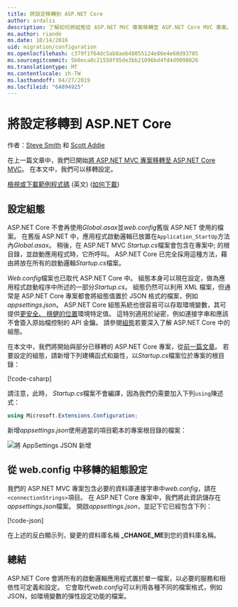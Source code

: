 ```yaml
---
title: 將設定移轉到 ASP.NET Core
author: ardalis
description: 了解如何將組態從 ASP.NET MVC 專案移轉至 ASP.NET Core MVC 專案。
ms.author: riande
ms.date: 10/14/2016
uid: migration/configuration
ms.openlocfilehash: c379f1f64dc5ab8aeb48055124e86e4e60d93785
ms.sourcegitcommit: 5b0eca8c21550f95de3bb21096bd4fd4d9098026
ms.translationtype: MT
ms.contentlocale: zh-TW
ms.lasthandoff: 04/27/2019
ms.locfileid: "64894925"
---
```

# <a name="migrate-configuration-to-aspnet-core"></a>將設定移轉到 ASP.NET Core

作者：[Steve Smith](https://ardalis.com/) 和 [Scott Addie](https://scottaddie.com)

在上一篇文章中，我們已開始[將 ASP.NET MVC 專案移轉至 ASP.NET Core MVC](xref:migration/mvc)。 在本文中，我們可以移轉設定。

[檢視或下載範例程式碼](https://github.com/aspnet/AspNetCore.Docs/tree/master/aspnetcore/migration/configuration/samples) \(英文\) ([如何下載](xref:index#how-to-download-a-sample))

## <a name="setup-configuration"></a>設定組態

ASP.NET Core 不會再使用*Global.asax*並*web.config*舊版 ASP.NET 使用的檔案。 在舊版 ASP.NET 中，應用程式啟動邏輯已放置在`Application_StartUp`方法內*Global.asax*。 稍後，在 ASP.NET MVC *Startup.cs*檔案會包含在專案中; 的根目錄，並啟動應用程式時，它所呼叫。 ASP.NET Core 已完全採用這種方法，藉由將放在所有的啟動邏輯*Startup.cs*檔案。

*Web.config*檔案也已取代 ASP.NET Core 中。 組態本身可以現在設定，做為應用程式啟動程序中所述的一部分*Startup.cs*。 組態仍然可以利用 XML 檔案，但通常是 ASP.NET Core 專案都會將組態值置於 JSON 格式的檔案，例如*appsettings.json*。 ASP.NET Core 組態系統也很容易可以存取環境變數，其可提供[更安全、 穩健的位置](xref:security/app-secrets)環境特定值。 這特別適用於祕密，例如連接字串和應該不會簽入原始檔控制的 API 金鑰。 請參閱[組態](xref:fundamentals/configuration/index)若要深入了解 ASP.NET Core 中的組態。

在本文中，我們將開始與部分已移轉的 ASP.NET Core 專案，從[前一篇文章](xref:migration/mvc)。 若要設定的組態，請新增下列建構函式和屬性，以*Startup.cs*檔案位於專案的根目錄：

[!code-csharp[](configuration/samples/WebApp1/src/WebApp1/Startup.cs?range=11-16)]

請注意，此時， *Startup.cs*檔案不會編譯，因為我們仍需要加入下列`using`陳述式：

```csharp
using Microsoft.Extensions.Configuration;
```

新增*appsettings.json*使用適當的項目範本的專案根目錄的檔案：

![將 AppSettings JSON 新增](configuration/_static/add-appsettings-json.png)

## <a name="migrate-configuration-settings-from-webconfig"></a>從 web.config 中移轉的組態設定

我們的 ASP.NET MVC 專案包含必要的資料庫連接字串中*web.config*，請在`<connectionStrings>`項目。 在 ASP.NET Core 專案中，我們將此資訊儲存在*appsettings.json*檔案。 開啟*appsettings.json*，並記下它已經包含下列：

[!code-json[](../migration/configuration/samples/WebApp1/src/WebApp1/appsettings.json?highlight=4)]

在上述的反白顯示列，變更的資料庫名稱 **_CHANGE_ME**到您的資料庫名稱。

## <a name="summary"></a>總結

ASP.NET Core 會將所有的啟動邏輯應用程式置於單一檔案，以必要的服務和相依性可定義和設定。 它會取代*web.config*可以利用各種不同的檔案格式，例如 JSON，如環境變數的彈性設定功能的檔案。
